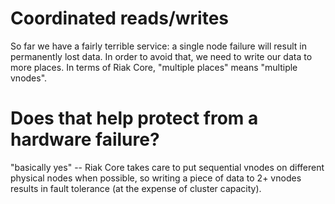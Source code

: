# Coordinated reads/writes

So far we have a fairly terrible service: a single node failure will result in
permanently lost data. In order to avoid that, we need to write our data to
more places. In terms of Riak Core, "multiple places" means "multiple vnodes".

# Does that help protect from a hardware failure?
"basically yes" -- Riak Core takes care to put sequential vnodes on different
physical nodes when possible, so writing a piece of data to 2+ vnodes results
in fault tolerance (at the expense of cluster capacity).


